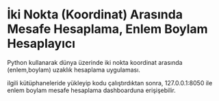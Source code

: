 # İki Nokta (Koordinat) Arasında Mesafe Hesaplama, Enlem Boylam Hesaplayıcı
Python kullanarak dünya üzerinde iki nokta koordinat arasında (enlem,boylam) uzaklık hesaplama uygulaması.

ilgili kütüphaneleride yükleyip kodu çalıştırdıktan sonra, 127.0.0.1:8050 ile enlem boylam mesafe hesaplama dashboarduna erişişebilir.
